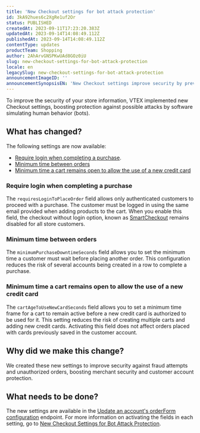 ```yaml
---
title: 'New Checkout settings for bot attack protection'
id: 3kA92hues6c2XgRe1uf2Or
status: PUBLISHED
createdAt: 2023-09-11T17:23:20.383Z
updatedAt: 2023-09-14T14:08:49.112Z
publishedAt: 2023-09-14T14:08:49.112Z
contentType: updates
productTeam: Shopping
author: 2AhArvGNSPKwUAd8GOz0iU
slug: new-checkout-settings-for-bot-attack-protection
locale: en
legacySlug: new-checkout-settings-for-bot-attack-protection
announcementImageID: ''
announcementSynopsisEN: 'New Checkout settings improve security by preventing fraud and unauthorized orders.'
---
```



To improve the security of your store information, VTEX implemented new Checkout settings, boosting protection against possible attacks by software simulating human behavior (bots).

## What has changed?

The following settings are now available:

- [Require login when completing a purchase](#require-login-when-completing-a-purchase).
- [Minimum time between orders](#minimum-time-between-orders)
- [Minimum time a cart remains open to allow the use of a new credit card](#minimum-time-a-cart-remains-open-to-allow-the-use-of-a-new-credit-card)

### Require login when completing a purchase

The `requiresLoginToPlaceOrder` field allows only authenticated customers to proceed with a purchase.
The customer must be logged in using the same email provided when adding products to the cart.
 When you enable this field, the checkout without login option, known as [SmartCheckout](https://help.vtex.com/en/tutorial/smartcheckout-security--3SrJuuhrqwePUg1rp1exfB) remains disabled for all store customers.

### Minimum time between orders

The `minimumPurchaseDowntimeSeconds` field allows you to set the minimum time a customer must wait before placing another order.
This configuration reduces the risk of several accounts being created in a row to complete a purchase.

### Minimum time a cart remains open to allow the use of a new credit card

The `cartAgeToUseNewCardSeconds` field allows you to set a minimum time frame for a cart to remain active before a new credit card is authorized to be used for it.
This setting reduces the risk of creating multiple carts and adding new credit cards.
Activating this field does not affect orders placed with cards previously saved in the customer account.

## Why did we make this change?

We created these new settings to improve security against fraud attempts and unauthorized orders, boosting merchant security and customer account protection.

## What needs to be done?

The new settings are available in the [Update an account's orderForm configuration](https://developers.vtex.com/docs/guides/update-an-account-orderform-configuration) endpoint. For more information on activating the fields in each setting, go to [New Checkout Settings for Bot Attack Protection](https://developers.vtex.com/updates/release-notes/2023-09-12-new-checkout-settings-for-bot-attack-protection).
